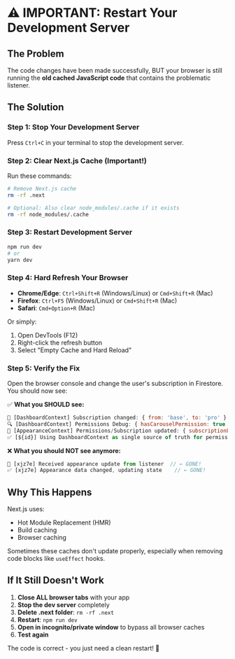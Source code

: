 # ⚠️ IMPORTANT: Restart Your Development Server

## The Problem
The code changes have been made successfully, BUT your browser is still running the **old cached JavaScript code** that contains the problematic listener.

## The Solution

### Step 1: Stop Your Development Server
Press `Ctrl+C` in your terminal to stop the development server.

### Step 2: Clear Next.js Cache (Important!)
Run these commands:

```bash
# Remove Next.js cache
rm -rf .next

# Optional: Also clear node_modules/.cache if it exists
rm -rf node_modules/.cache
```

### Step 3: Restart Development Server
```bash
npm run dev
# or
yarn dev
```

### Step 4: Hard Refresh Your Browser
- **Chrome/Edge**: `Ctrl+Shift+R` (Windows/Linux) or `Cmd+Shift+R` (Mac)
- **Firefox**: `Ctrl+F5` (Windows/Linux) or `Cmd+Shift+R` (Mac)
- **Safari**: `Cmd+Option+R` (Mac)

Or simply:
1. Open DevTools (F12)
2. Right-click the refresh button
3. Select "Empty Cache and Hard Reload"

### Step 5: Verify the Fix
Open the browser console and change the user's subscription in Firestore. You should now see:

✅ **What you SHOULD see:**
```javascript
🔔 [DashboardContext] Subscription changed: { from: 'base', to: 'pro' }
🔍 [DashboardContext] Permissions Debug: { hasCarouselPermission: true }
🔄 [AppearanceContext] Permissions/Subscription updated: { subscriptionLevel: 'pro' }
✅ [${id}] Using DashboardContext as single source of truth for permissions
```

❌ **What you should NOT see anymore:**
```javascript
📡 [xjz7e] Received appearance update from listener  // ← GONE!
✅ [xjz7e] Appearance data changed, updating state    // ← GONE!
```

## Why This Happens
Next.js uses:
- Hot Module Replacement (HMR)
- Build caching
- Browser caching

Sometimes these caches don't update properly, especially when removing code blocks like `useEffect` hooks.

## If It Still Doesn't Work
1. **Close ALL browser tabs** with your app
2. **Stop the dev server** completely
3. **Delete .next folder**: `rm -rf .next`
4. **Restart**: `npm run dev`
5. **Open in incognito/private window** to bypass all browser caches
6. **Test again**

The code is correct - you just need a clean restart! 🎉
